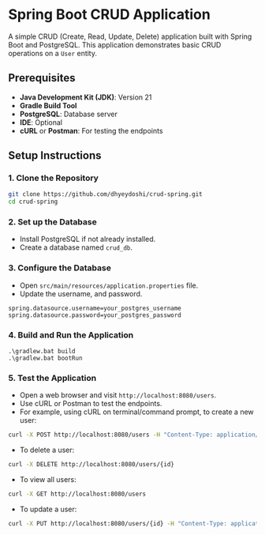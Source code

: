 # Spring Boot CRUD Application

A simple CRUD (Create, Read, Update, Delete) application built with Spring Boot and PostgreSQL. This application demonstrates basic CRUD operations on a `User` entity.

## Prerequisites

- **Java Development Kit (JDK)**: Version 21
- **Gradle Build Tool**
- **PostgreSQL**: Database server
- **IDE**: Optional
- **cURL** or **Postman**: For testing the endpoints

## Setup Instructions

### 1. Clone the Repository

```bash
git clone https://github.com/dhyeydoshi/crud-spring.git
cd crud-spring
```

### 2. Set up the Database

- Install PostgreSQL if not already installed.
- Create a database named `crud_db`.

### 3. Configure the Database

- Open `src/main/resources/application.properties` file.
- Update the username, and password.

```properties
spring.datasource.username=your_postgres_username
spring.datasource.password=your_postgres_password
```

### 4. Build and Run the Application

```properties
.\gradlew.bat build
.\gradlew.bat bootRun
```

### 5. Test the Application
- Open a web browser and visit `http://localhost:8080/users`.
- Use cURL or Postman to test the endpoints.
- For example, using cURL on terminal/command prompt, to create a new user:

```bash
curl -X POST http://localhost:8080/users -H "Content-Type: application/json" -d "{\"name\": \"Alice\", \"email\": \"alice@example.com\"}"
```

- To delete a user:

```bash
curl -X DELETE http://localhost:8080/users/{id}
```
- To view all users:

```bash
curl -X GET http://localhost:8080/users
```

- To update a user:

```bash
curl -X PUT http://localhost:8080/users/{id} -H "Content-Type: application/json" -d "{\"name\": \"Alice Smith\", \"email\": \a@example.com\"}"
```